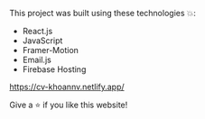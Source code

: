 This project was built using these technologies 💥:

- React.js
- JavaScript
- Framer-Motion
- Email.js
- Firebase Hosting

https://cv-khoannv.netlify.app/

Give a ⭐ if you like this website!
